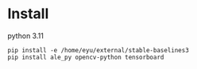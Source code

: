 # Install
python 3.11
```
pip install -e /home/eyu/external/stable-baselines3
pip install ale_py opencv-python tensorboard
```